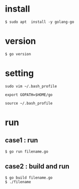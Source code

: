 # install
```
$ sudo apt  install -y golang-go
```

# version
```
$ go version
```

# setting
```
sudo vim ~/.bash_profile
```

```
export GOPATH=$HOME/go
```

```
source ~/.bash_profile
```

# run
## case1 : run
```
$ go run filename.go
```

## case2 : build and run
```
$ go build filename.go
$ ./filename
